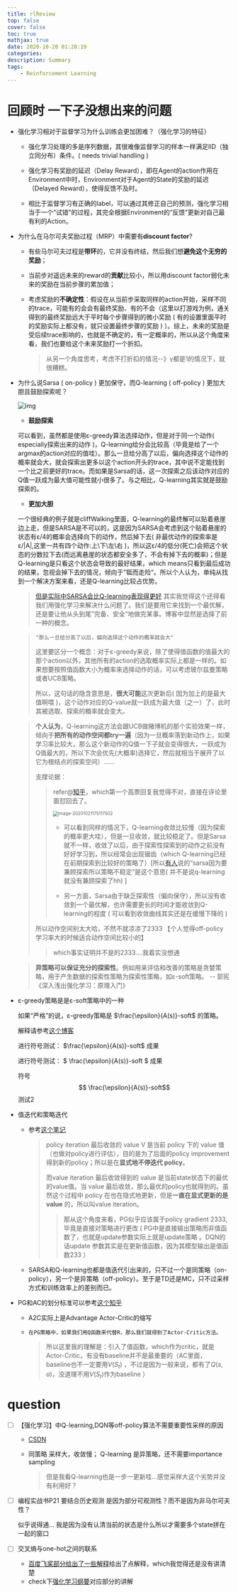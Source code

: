 ```yaml
---
title: rlReview
top: false
cover: false
toc: true
mathjax: true
date: 2020-10-20 01:28:19
categories:
description: Summary
tags:
    - Reinforcement Learning
---
```




# 回顾时 一下子没想出来的问题

* 强化学习相对于监督学习为什么训练会更加困难？（强化学习的特征）

  * 强化学习处理的多是序列数据，其很难像监督学习的样本一样满足IID（独立同分布）条件。( needs trivial handling )

  * 强化学习有奖励的延迟（Delay Reward），即在Agent的action作用在Environment中时，Environment对于Agent的State的奖励的延迟（Delayed Reward），使得反馈不及时。

  * 相比于监督学习有正确的label，可以通过其修正自己的预测，强化学习相当于一个“试错”的过程，其完全根据Environment的“反馈”更新对自己最有利的Action。

* 为什么在马尔可夫奖励过程（MRP）中需要有**discount factor**?

  * 有些马尔可夫过程是**带环**的，它并没有终结，然后我们想**避免这个无穷的奖励**；

  * 当前步对遥远未来的reward的**贡献**比较小，所以用discount factor弱化未来的奖励在当前步骤的累加值；

  * 考虑奖励的**不确定性**：假设在从当前步采取同样的action开始，采样不同的trace，可能有的会会有最终奖励、有的不会（这里以打游戏为例，通关得到的最终奖励远大于平时每个步骤得到的微小奖励 ( 有的设置里面平时的奖励实际上都没有，就只设置最终步骤的奖励 ) ）。综上，未来的奖励是受后续trace影响的，也就是不确定的，有一定概率的，所以从这个角度来看，我们也要给这个未来奖励打一个折扣。

    > 从另一个角度思考，考虑不打折扣的情况--》γ都是1的情况下，就很糟糕。

* 为什么说Sarsa ( on-policy ) 更加保守，而Q-learning ( off-policy ) 更加大胆且鼓励探索呢？

  ![img](https://datawhalechina.github.io/leedeeprl-notes/chapter3/img/3.18.png)

  * **鼓励探索**

  可以看到，虽然都是使用ε-greedy算法选择动作，但是对于同一个动作( especially探索出来的动作 )，Q-learning给分会比较高（毕竟是给了一个argmax的action对应的值哇）。那么一旦给分高了以后，偏向选择这个动作的概率就会大，就会探索出更多以这个action开头的trace，其中说不定能找到一个比之前更好的trace。而如果是Sarsa的话，这一次探索之后该动作对应的Q值一跃成为最大值可能性就小很多了。与之相比，Q-learning其实就是鼓励探索的。

  * **更加大胆**

  一个很经典的例子就是cliffWalking里面，Q-learning的最终解可以贴着悬崖边上走，但是SARSA是不可以的，这是因为SARSA会考虑到这个贴着悬崖的状态有ε/4的概率会选择向下的动作，然后掉下去( 非最优动作的探索率是 ε/|A|,这里一共有四个动作:上\下\左\右 )，所以这ε/4的低分(死亡)会把这个状态的分数拉下去(而远离悬崖的状态都安全多了，不会有掉下去的概率)；但是Q-learning是只看这个状态会导致的最好结果，which means只看到最后成功的结果，忽视会掉下去的情况，倾向于”铤而走险“。所以个人认为，单纯从找到一个解决方案来看，还是Q-learning比较占优势。

  >  [但是实际中SARSA会比Q-learning表现得更好](https://www.cnblogs.com/devilmaycry812839668/p/10312685.html) 其实我觉得这个还得看我们用强化学习来解决什么问题了。我们是要用它来找到一个最优解，还是要让他从头到尾”完备、安全“地做完某事。博客中显然是选择了前一种的概念。

  > ```"那么一旦给分高了以后，偏向选择这个动作的概率就会大"```
  >
  >  这里要区分一个概念：对于ε-greedy来说，除了使得值函数的值最大的那个action以外，其他所有的action的选取概率实际上都是一样的。如果想要按照值函数大小为概率来选择动作的话，可以考虑玻尔兹曼策略或者UCB策略。
  >
  > 所以，这句话的隐含意思是，**很大可能**这次更新后( 因为加上的是最大值啊喂 )，这个动作对应的Q-value就一跃成为最大值（之一）了，此时其被选取、探索的概率就会变大。

  > **个人认为**，Q-learning这方法会跟UCB做赌博机的那个实验效果一样，倾向于**把所有的动作空间都try一遍**（因为一旦概率落到新动作上，如果学习率比较大，那么这个新动作的Q值一下子就会变得很大，一跃成为Q值最大的，所以下次会优先(大概率)选择它，然后就相当于展开了以它为根结点的探索空间）......
  >
  > 支撑论据：
  >
  > > refer@[知乎](https://www.zhihu.com/question/268461866)，which第一个高票回复我觉得不对，直接在评论里面怼回去了。
  > >
  > > <img src="https://gitee.com/HesyH/Image-Hosting/raw/master/image4typora/202010/22/011454-204261.png" alt="image-20201021175117502" style="zoom: 70%;" />
  > >
  > > * 可以看到同样的情况下，Q-learning收敛比较慢（因为探索的概率更大哇），但是一旦收敛，就比较稳定了。但是Sarsa就不一样，收敛了以后，由于探索性探索到的动作之前没有好好学习到，所以经常会出现锯齿（which Q-learning已经在前期探索到比较好的策略了）[所以[有人](https://datawhalechina.github.io/leedeeprl-notes/#/chapter3/chapter3)说的“sarsa因为要兼顾探索所以策略不稳定“是这个意思( 并不是说q-learning就没有兼顾探索了hh) ]
  > >
  > > * 另一方面，Sarsa由于缺乏探索性（偏向保守），所以没有收敛到一个最优解，也许需要更长的时间才能收敛到Q-learning的程度 ( 可以看到收敛曲线其实还是在缓慢下降的 )
  >
  > 所以动作空间别太大哈，不然不就凉凉了2333 【个人觉得off-policy 学习率大的时候适合动作空间比较小的】
  >
  > > which事实证明并不是的2333....我着实没想通

  > **异策略可以保证充分的探索性**。例如⽤来评估和改善的策略是贪婪策略，⽤于产⽣数据的探索性策略为探索性策略，如ε-soft策略。  -- 郭宪 《深入浅出强化学习：原理入门》



* ε-greedy策略是是ε-soft策略中的一种

  如果“严格”的说，ε-greedy策略是 $\frac{\epsilon}{A(s)}-soft$ 的策略。

  解释请参考[这个博客](http://fancyerii.github.io/books/rl3/)

  进行符号测试： $\frac{\epsilon}{A(s)}-soft$  成果

  进行符号测试： $ \frac{\epsilon}{A(s)}-soft $  成果

  符号 $$ \frac{\epsilon}{A(s)}-soft$$  测试2

* 值迭代和策略迭代

  * 参考[这个笔记](http://wulc.me/2018/05/05/强化学习笔记(1)-概述/)
  
    > policy iteration 最后收敛的 value V 是当前 policy 下的 value 值（也做对policy进行评估），目的是为了后面的policy improvement得到新的policy；所以是在**显式地不停迭代 policy**。
    >
    > 而value iteration 最后收敛得到的 value 是当前state状态下的最优的value值。当 value 最后收敛，那么最优的policy也就得到的。虽然这个过程中 policy 在也在隐式地更新，但是**一直在显式更新的是 value** 的，所以叫value iteration。
    >
    > > 那从这个角度来看，PG似乎应该属于policy gradient 2333,毕竟是直接对策略进行更改 ( PG中是直接输出策略而非值函数了，也就是update参数实际上就是update策略 。DQN的话update 参数其实是在更新值函数，因为其模型输出是值函数233 ） 
  
  * SARSA和Q-learning也都是值迭代引出来的，只不过一个是同策略（on-policy），另一个是异策略（off-policy）。至于是TD还是MC，只不过采样方式和训练效率上的差别而已。

* PG和AC的划分标准可以参考[这个知乎](https://zhuanlan.zhihu.com/p/51645768)

  * A2C实际上是Advantage Actor-Critic的缩写

  * ```在PG策略中，如果我们用Q函数来代替R，那么我们就得到了Actor-Critic方法。```

    > 所以这里我的理解是：引入了值函数，which作为critic，就是Actor-Critic，有没有baseline并不是最重要的（AC里面，baseline也不一定要用$V(S_t)$ ，不过是因为一般来说，都有了$Q(s,a)$，没道理不用$V(S_t)$作为baseline ）

  



# question
* [ ] 【强化学习】中Q-learning,DQN等off-policy算法不需要重要性采样的原因

  * [CSDN](https://blog.csdn.net/weixin_37895339/article/details/84881169)

  * 同策略 采样大，收敛慢； Q-learning 是异策略，还不需要importance sampling 

    > 但是我看Q-learning也是一步一更新哇...感觉采样大这个劣势并没有利用好？

* [ ] 编程实战书P21 要结合历史观测 是因为部分可观测性？而不是因为非马尔可夫性？

  似乎说得通... 我是因为没有认清当前的状态是什么所以才需要多个state拼在一起的窗口

* [ ] 交叉熵与one-hot之间的联系
  * [百度飞桨部分给出了一些解释](https://datawhalechina.github.io/leedeeprl-notes/#/chapter4/chapter4)给出了点解释，which我觉得还是没有讲清楚
  * check下[强化学习纲要](https://github.com/zhoubolei/introRL)对应部分的讲解
